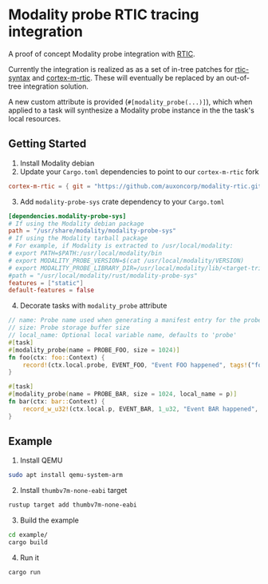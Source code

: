 # Modality probe RTIC tracing integration

A proof of concept Modality probe integration with [RTIC](https://rtic.rs/).

Currently the integration is realized as as a set of in-tree patches
for [rtic-syntax](https://github.com/rtic-rs/rtic-syntax) and [cortex-m-rtic](https://github.com/rtic-rs/cortex-m-rtic).
These will eventually be replaced by an out-of-tree integration solution.

A new custom attribute is provided (`#[modality_probe(...)]`), which when applied to a task
will synthesize a Modality probe instance in the the task's local resources.

## Getting Started

1. Install Modality debian
2. Update your `Cargo.toml` dependencies to point to our `cortex-m-rtic` fork
  ```toml
  cortex-m-rtic = { git = "https://github.com/auxoncorp/modality-rtic.git" }
  ```
3. Add `modality-probe-sys` crate dependency to your `Cargo.toml`
  ```toml
  [dependencies.modality-probe-sys]
  # If using the Modality debian package
  path = "/usr/share/modality/modality-probe-sys"
  # If using the Modality tarball package
  # For example, if Modality is extracted to /usr/local/modality:
  # export PATH=$PATH:/usr/local/modality/bin
  # export MODALITY_PROBE_VERSION=$(cat /usr/local/modality/VERSION)
  # export MODALITY_PROBE_LIBRARY_DIR=/usr/local/modality/lib/<target-triple>
  #path = "/usr/local/modality/rust/modality-probe-sys"
  features = ["static"]
  default-features = false
  ```
4. Decorate tasks with `modality_probe` attribute
  ```rust
  // name: Probe name used when generating a manifest entry for the probe
  // size: Probe storage buffer size
  // local_name: Optional local variable name, defaults to 'probe'
  #[task]
  #[modality_probe(name = PROBE_FOO, size = 1024)]
  fn foo(ctx: foo::Context) {
      record!(ctx.local.probe, EVENT_FOO, "Event FOO happened", tags!("foo", "RTIC"));
  }

  #[task]
  #[modality_probe(name = PROBE_BAR, size = 1024, local_name = p)]
  fn bar(ctx: bar::Context) {
      record_w_u32!(ctx.local.p, EVENT_BAR, 1_u32, "Event BAR happened", tags!("bar", "RTIC"));
  }
  ```

## Example

1. Install QEMU
  ```bash
  sudo apt install qemu-system-arm
  ```
2. Install `thumbv7m-none-eabi` target
  ```bash
  rustup target add thumbv7m-none-eabi
  ```
3. Build the example
  ```bash
  cd example/
  cargo build
  ```
4. Run it
  ```bash
  cargo run
  ```
